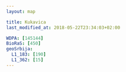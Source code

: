 ```yaml
---
layout: map

title: Kukavica
last_modified_at: 2018-05-22T23:34:03+02:00

WDPA: [145144]
BioRaS: [450]
geoSrbija:
  L1_183: [190]
  L1_362: [15]
---
```

